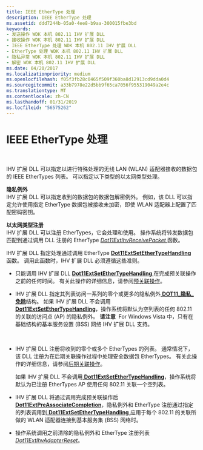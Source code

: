 ```yaml
---
title: IEEE EtherType 处理
description: IEEE EtherType 处理
ms.assetid: ddd7244b-05a0-4ee8-b9aa-300015fbe3bd
keywords:
- 发送操作 WDK 本机 802.11 IHV 扩展 DLL
- 接收操作 WDK 本机 802.11 IHV 扩展 DLL
- IEEE EtherType 处理 WDK 本机 802.11 IHV 扩展 DLL
- EtherType 处理 WDK 本机 802.11 IHV 扩展 DLL
- 隐私异常 WDK 本机 802.11 IHV 扩展 DLL
- 解密 WDK 本机 802.11 IHV 扩展 DLL
ms.date: 04/20/2017
ms.localizationpriority: medium
ms.openlocfilehash: f05f3fb28c0465f509f360ba8d12913cd9dda0d4
ms.sourcegitcommit: a33b7978e22d5bb9f65ca7056f955319049a2e4c
ms.translationtype: MT
ms.contentlocale: zh-CN
ms.lasthandoff: 01/31/2019
ms.locfileid: "56575262"
---
```

# <a name="ieee-ethertype-handling"></a>IEEE EtherType 处理




 

IHV 扩展 DLL 可以指定以进行特殊处理的无线 LAN (WLAN) 适配器接收的数据包的 IEEE EtherTypes 列表。 可以指定以下类型的以太网类型处理。

<a href="" id="privacy-exemptions"></a>**隐私例外**  
IHV 扩展 DLL 可以指定收到的数据包的数据包解密例外。 例如，该 DLL 可以指定允许使用指定 EtherType 数据包被接收未加密，即使 WLAN 适配器上配置了匹配密码密钥。

<a href="" id="ethertype-registration"></a>**以太网类型注册**  
IHV 扩展 DLL 可以注册 EtherTypes，它会处理和使用。 操作系统将转发数据包匹配到通过调用 DLL 注册的 EtherType [ *Dot11ExtIhvReceivePacket* ](https://msdn.microsoft.com/library/windows/hardware/ff547513)函数。

IHV 扩展 DLL 指定处理通过调用 EtherType [ **Dot11ExtSetEtherTypeHandling** ](https://msdn.microsoft.com/library/windows/hardware/ff547587)函数。 调用此函数时，IHV 扩展 DLL 必须遵循这些准则。

-   只能调用 IHV 扩展 DLL [ **Dot11ExtSetEtherTypeHandling** ](https://msdn.microsoft.com/library/windows/hardware/ff547587)在完成预关联操作之前的任何时间。 有关此操作的详细信息，请参阅[预关联操作](pre-association-operations.md)。

-   IHV 扩展 DLL 指定其列表访问一系列的零个或更多的隐私例外[ **DOT11\_隐私\_免除**](https://msdn.microsoft.com/library/windows/hardware/ff548756)结构。 如果 IHV 扩展 DLL 不会调用[ **Dot11ExtSetEtherTypeHandling**](https://msdn.microsoft.com/library/windows/hardware/ff547587)，操作系统将默认为空列表的任何 802.11 的关联的访问点 (AP) 的隐私例外。
    **请注意**  For Windows Vista 中，只有在基础结构的基本服务设置 (BSS) 网络 IHV 扩展 DLL 支持。

     

-   IHV 扩展 DLL 注册将收到的零个或多个 EtherTypes 的列表。 通常情况下，该 DLL 注册为在后期关联操作过程中处理安全数据包 EtherTypes。 有关此操作的详细信息，请参阅[后期关联操作](post-association-operations.md)。

    如果 IHV 扩展 DLL 不会调用[ **Dot11ExtSetEtherTypeHandling**](https://msdn.microsoft.com/library/windows/hardware/ff547587)，操作系统将默认为已注册 EtherTypes AP 使用任何 802.11 关联一个空列表。

-   IHV 扩展 DLL 将通过调用完成预关联操作后[ **Dot11ExtPreAssociateCompletion**](https://msdn.microsoft.com/library/windows/hardware/ff547538)，隐私例外和 EtherType 注册通过指定的列表调用到[ **Dot11ExtSetEtherTypeHandling** ](https://msdn.microsoft.com/library/windows/hardware/ff547587)应用于每个 802.11 的关联所做的 WLAN 适配器连接到基本服务集 (BSS) 网络时。

-   操作系统调用之前清除的隐私例外和 EtherType 注册列表[ *Dot11ExtIhvAdapterReset*](https://msdn.microsoft.com/library/windows/hardware/ff547434)。

 

 





